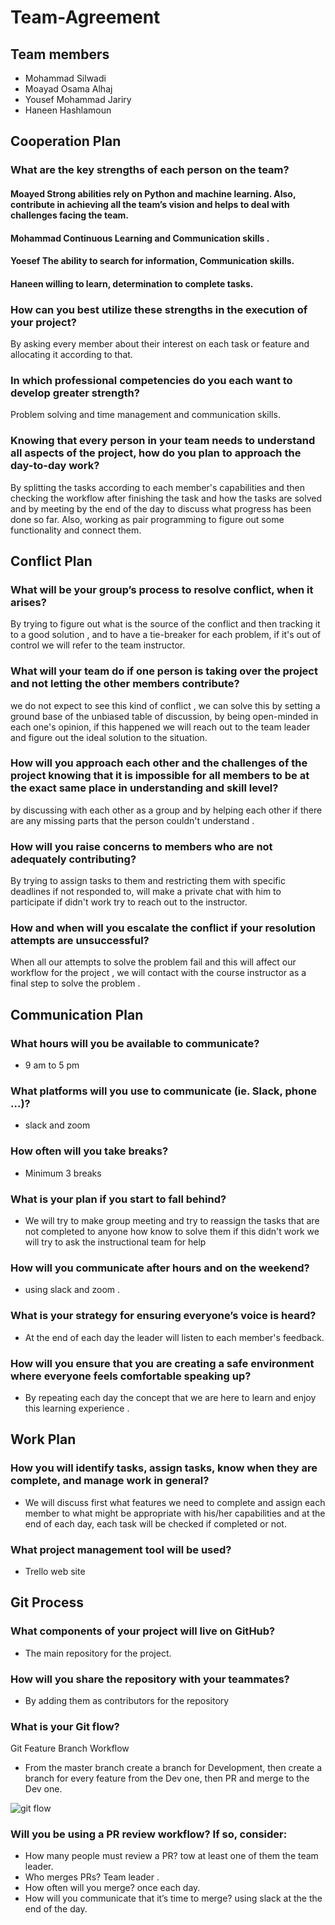 # Team-Agreement

## Team members
- Mohammad Silwadi
- Moayad Osama Alhaj
- Yousef Mohammad Jariry
- Haneen Hashlamoun  

## Cooperation Plan

### What are the key strengths of each person on the team?

#### Moayed Strong abilities rely on Python and machine learning. Also, contribute in achieving all the team’s vision and helps to deal with challenges facing the team.
#### Mohammad  Continuous Learning and  Communication skills . 
#### Yoesef The ability to search for information, Communication skills.
#### Haneen willing to learn, determination to complete tasks.

### How can you best utilize these strengths in the execution of your project?

By asking every member about their interest on each task or feature and allocating it according to that.

### In which professional competencies do you each want to develop greater strength?

Problem solving and time management and communication skills.

### Knowing that every person in your team needs to understand all aspects of the project, how do you plan to approach the day-to-day work?

By splitting the tasks according to each member's capabilities and then checking the workflow after finishing the task and how the tasks are solved and by meeting by the end of the day to discuss what progress has been done so far. Also, working as pair programming to figure out some functionality and connect them.

## Conflict Plan
### What will be your group’s process to resolve conflict, when it arises?
By trying to figure out what is the source of the conflict and then tracking it to a good solution , and to have a tie-breaker for each problem, if it's out of control we will refer to the team instructor.
### What will your team do if one person is taking over the project and not letting the other members contribute?
we do not expect to see this kind of conflict , we can solve this by setting a ground base of the unbiased table of discussion, by being open-minded in each one's opinion, if this happened we will reach out to the team leader and figure out the ideal solution to the situation.
### How will you approach each other and the challenges of the project knowing that it is impossible for all members to be at the exact same place in understanding and skill level?
by discussing with each other as a group and by helping each other if there are any missing parts that the person couldn't understand .
### How will you raise concerns to members who are not adequately contributing?
By trying to assign tasks to them and restricting them with specific deadlines if not responded to, will make a private chat with him to participate if didn't work try to reach out to the instructor.
### How and when will you escalate the conflict if your resolution attempts are unsuccessful?
When all our attempts to solve the problem fail and this will affect our workflow for the project , we will contact with the course instructor as a final step to solve the problem .
## Communication Plan

### What hours will you be available to communicate?
- 9 am to 5 pm 

### What platforms will you use to communicate (ie. Slack, phone …)?
- slack and zoom 

### How often will you take breaks?
- Minimum 3 breaks 

### What is your plan if you start to fall behind?
- We will try to make group meeting and try to reassign the tasks that are not completed to anyone how know to solve them if this didn't work we will try to ask the instructional team for help

### How will you communicate after hours and on the weekend?
- using slack and zoom .

### What is your strategy for ensuring everyone’s voice is heard?
- At the end of each day the leader will listen to each member's feedback.

### How will you ensure that you are creating a safe environment where everyone feels comfortable speaking up?
- By repeating each day the concept that we are here to learn and enjoy this learning experience .

## Work Plan

### How you will identify tasks, assign tasks, know when they are complete, and manage work in general?
- We will discuss first what features we need to complete and assign each member to what might be appropriate with his/her capabilities and at the end of each day, each task will be checked if completed or not.

### What project management tool will be used?
- Trello web site 

## Git Process

### What components of your project will live on GitHub?
- The main repository for the project.

### How will you share the repository with your teammates?
- By adding them as contributors for the repository

### What is your Git flow?

Git Feature Branch Workflow
- From the master branch create a branch for Development, then create a branch for every feature from the Dev one, then PR and merge to the Dev one.

![git flow](https://www.bitbull.it/blog/git-flow-come-funziona/gitflow-1.png)
### Will you be using a PR review workflow? If so, consider:
  + How many people must review a PR?
    tow at least one of them the team leader.
  + Who merges PRs?
    Team leader .
  + How often will you merge?
    once each day.
  + How will you communicate that it’s time to merge?
    using slack at the the end of the day.
